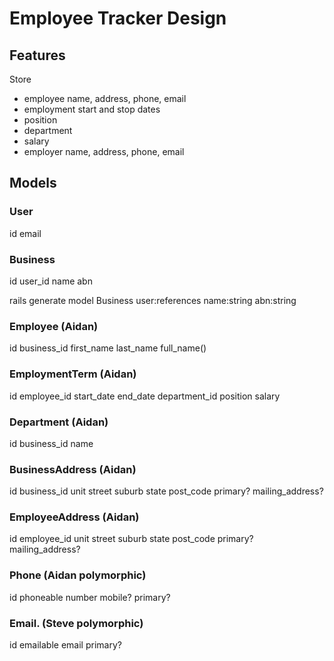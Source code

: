 # Employee Tracker Design


## Features

Store
- employee name, address, phone, email
- employment start and stop dates
- position
- department
- salary
- employer name, address, phone, email

## Models

### User
id
email

### Business
id
user_id
name
abn

rails generate model Business user:references name:string abn:string

### Employee (Aidan)
id
business_id
first_name
last_name
full_name()

### EmploymentTerm (Aidan)
id
employee_id
start_date
end_date
department_id
position
salary

### Department (Aidan)
id
business_id
name

### BusinessAddress (Aidan)
id
business_id
unit
street
suburb
state
post_code
primary?
mailing_address?

### EmployeeAddress (Aidan)
id
employee_id
unit
street
suburb
state
post_code
primary?
mailing_address?

### Phone (Aidan polymorphic)
id
phoneable
number
mobile?
primary?

### Email. (Steve polymorphic)
id
emailable
email
primary?
